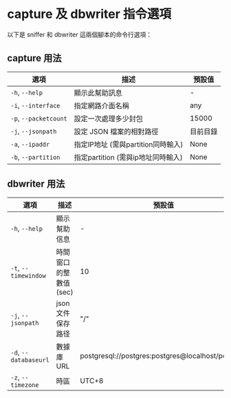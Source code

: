 
# capture 及 dbwriter 指令選項

以下是 sniffer 和 dbwriter 這兩個腳本的命令行選項：

## capture 用法

| 選項 | 描述 | 預設值 |
| ---- | ---- | ------ |
| `-h`, `--help` | 顯示此幫助訊息 | - |
| `-i`, `--interface` | 指定網路介面名稱 | any |
| `-p`, `--packetcount` | 設定一次處理多少封包 | 15000 |
| `-j`, `--jsonpath` | 設定 JSON 檔案的相對路徑 | 目前目錄 |
| `-a`, `--ipaddr`         | 指定IP地址 (需與partition同時輸入)| None |
|  `-b`,  `--partition`    | 指定partition (需與ip地址同時輸入) | None |


## dbwriter 用法

| 選項 | 描述 | 預設值 |
| ---- | ---- | ------ |
| `-h`, `--help` | 顯示幫助信息 | - |
| `-t`, `--timewindow` | 時間窗口的整數值(sec) | 10 |
| `-j`, `--jsonpath` | json文件保存路径 | "/" |
| `-d`, `--databaseurl` | 數據庫URL | postgresql://postgres:postgres@localhost/postgres |
| `-z`, `--timezone` | 時區 | UTC+8 |
